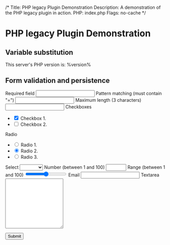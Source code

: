 /*
Title: PHP legacy Plugin Demonstration
Description: A demonstration of the PHP legacy plugin in action.
PHP: index.php
Flags: no-cache
*/

PHP legacy Plugin Demonstration
===============================

Variable substitution
---------------------
This server's PHP version is: %version%

Form validation and persistence
-------------------------------
<form novalidate method="POST" class="forms" id="testform">
    <label>
        Required field
        <input type="text" name="required" required class="width-60">
    </label>
    <label>
        Pattern matching (must contain "=")
        <input type="text" name="pattern" pattern="[^=]*=[^=]*" class="width-60">
    </label>
    <label>
        Maximum length (3 characters)
        <input type="text" name="maxlength" maxlength="3" class="width-60">
    </label>
    Checkboxes
    <ul class="forms-list">
        <li>
           <input checked type="checkbox" name="checkbox1" id="checkbox1">
           <label for="checkbox1">Checkbox 1.</label>
        </li>
        <li>
           <input type="checkbox" name="checkbox2" id="checkbox2">
           <label for="checkbox2">Checkbox 2.</label>
        </li>
    </ul>
    Radio
    <ul class="forms-list">
        <li>
           <input type="radio" name="radio" id="radio1" value="1">
           <label for="radio1">Radio 1.</label>
        </li>
        <li>
           <input checked type="radio" name="radio" id="radio2" value="2">
           <label for="radio2">Radio 2.</label>
        </li>
        <li>
           <input type="radio" name="radio" id="radio3" value="3">
           <label for="radio3">Radio 3.</label>
        </li>
    </ul>
    <label>
        Select
        <select name="select" class="width-60">
            <option selected></option>
            <option>Option 1</option>
            <option>Option 2</option>
        </select>
    </label>
    <label>
        Number (between 1 and 100)
        <input type="number" min="1" max="100" name="number" class="width-60">
    </label>
    <label>
        Range (between 1 and 100)
        <input type="range" min="1" max="100" name="range" class="width-60">
    </label>
    <label>
        Email
        <input type="email" name="email" class="width-60">
    </label>
    <label>
        Textarea
        <textarea name="textarea" rows="10" class="width-60"></textarea>
    </label>
    <p>
        <input class="btn btn-green width-100" type="submit" name="submit" value="Submit">
    </p>
</form>

